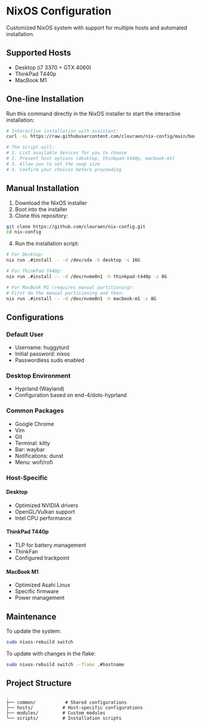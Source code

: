 # NixOS Configuration

Customized NixOS system with support for multiple hosts and automated installation.

## Supported Hosts

- Desktop (i7 3370 + GTX 4060)
- ThinkPad T440p
- MacBook M1

## One-line Installation

Run this command directly in the NixOS installer to start the interactive installation:

```bash
# Interactive installation with assistant:
curl -sL https://raw.githubusercontent.com/clouraen/nix-config/main/bootstrap.sh | bash

# The script will:
# 1. List available devices for you to choose
# 2. Present host options (desktop, thinkpad-t440p, macbook-m1)
# 3. Allow you to set the swap size
# 4. Confirm your choices before proceeding
```

## Manual Installation

1. Download the NixOS installer
2. Boot into the installer
3. Clone this repository:
```bash
git clone https://github.com/clouraen/nix-config.git
cd nix-config
```

4. Run the installation script:
```bash
# For Desktop:
nix run .#install -- -d /dev/sda -h desktop -s 16G

# For ThinkPad T440p:
nix run .#install -- -d /dev/nvme0n1 -h thinkpad-t440p -s 8G

# For MacBook M1 (requires manual partitioning):
# First do the manual partitioning and then:
nix run .#install -- -d /dev/nvme0n1 -h macbook-m1 -s 8G
```

## Configurations

### Default User
- Username: huggyturd
- Initial password: nixos
- Passwordless sudo enabled

### Desktop Environment
- Hyprland (Wayland)
- Configuration based on end-4/dots-hyprland

### Common Packages
- Google Chrome
- Vim
- Git
- Terminal: kitty
- Bar: waybar
- Notifications: dunst
- Menu: wofi/rofi

### Host-Specific

#### Desktop
- Optimized NVIDIA drivers
- OpenGL/Vulkan support
- Intel CPU performance

#### ThinkPad T440p
- TLP for battery management
- ThinkFan
- Configured trackpoint

#### MacBook M1
- Optimized Asahi Linux
- Specific firmware
- Power management

## Maintenance

To update the system:
```bash
sudo nixos-rebuild switch
```

To update with changes in the flake:
```bash
sudo nixos-rebuild switch --flake .#hostname
```

## Project Structure
````
.
├── common/           # Shared configurations
├── hosts/           # Host-specific configurations
├── modules/         # Custom modules
└── scripts/         # Installation scripts
